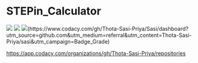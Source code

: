 # STEPin_Calculator

<img src="https://www.code-inspector.com/project/29021/score/svg"/>
<img src="https://www.code-inspector.com/project/29021/status/svg"/ >
<img src="https://app.codacy.com/project/badge/Grade/56453ddfe3c044758194fd09ecf6158d" />(https://www.codacy.com/gh/Thota-Sasi-Priya/Sasi/dashboard?utm_source=github.com&amp;utm_medium=referral&amp;utm_content=Thota-Sasi-Priya/sasi&amp;utm_campaign=Badge_Grade)

<https://app.codacy.com/organizations/gh/Thota-Sasi-Priya/repositories>
